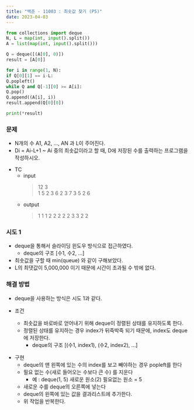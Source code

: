 ```yaml
---
title: "백준 - 11003 : 최솟값 찾기 (P5)"
date: 2023-04-03
---
```


```python
from collections import deque
N, L = map(int, input().split())
A = list(map(int, input().split()))

Q = deque([(A[0], 0)])
result = [A[0]]

for i in range(1, N):
if Q[0][1] == i-L:
Q.popleft()
while Q and Q[-1][0] >= A[i]:
Q.pop()
Q.append((A[i], i))
result.append(Q[0][0])

print(*result)
```

### 문제

- N개의 수 A1, A2, ..., AN 과 L이 주어진다.
- Di = Ai-L+1 ~ Ai 중의 최솟값이라고 할 때, D에 저장된 수를 출력하는 프로그램을 작성하시오.

* TC
  - input
    > 12 3  
    > 1 5 2 3 6 2 3 7 3 5 2 6
  - output
    > 1 1 1 2 2 2 2 2 3 3 2 2

### 시도 1

- deque을 통해서 슬라이딩 윈도우 방식으로 접근하였다.
  - deque의 구조 [수1, 수2, ...]
- 최솟값을 구할 때 min(queue) 와 같이 구해보았다.
- L의 최댓값이 5,000,000 이기 때문에 시간이 초과될 수 밖에 없다.

### 해결 방법

- deque을 사용하는 방식은 시도 1과 같다.

- 조건
  - 최솟값을 바로바로 얻어내기 위해 deque이 정렬된 상태를 유지하도록 한다.
  - 정렬된 상태를 유지하는 경우 index가 뒤죽박죽 되기 때문에, index도 deque에 저장한다.
    - deque의 구조 [(수1, index1), (수2, index2), ...]

* 구현
  - deque의 맨 왼쪽에 있는 수의 index를 보고 빼야하는 경우 popleft를 한다
  - 필요 없는 수(새로 들어오는 수보다 큰 수) 를 지운다
    - 예 : deque(1, 5) 새로운 원소(2) 필요없는 원소 = 5
  - 새로운 수를 deque의 오른쪽에 넣는다
  * deque의 왼쪽에 있는 값을 결과리스트에 추가한다.
  * 위 작업을 반복한다.
